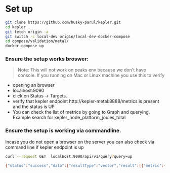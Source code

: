 # Set up

```bash
git clone https://github.com/husky-parul/kepler.git
cd kepler
git fetch origin -a
git switch -c local-dev origin/local-dev-docker-compose 
cd compose/validation/metal/
docker compose up
```


### Ensure the setup works broswer:

>Note: This will not work on peaks env because we don't have console. If you running on Mac or Linux machine you use this to verify

- opening an browser
- localhost:9090
- click on Status -> Targets. 
- verify that kepler endpoint http://kepler-metal:8888/metrics is present and the status is UP
- You can check the list of metrics by going to Graph and querying. Example search for kepler_node_platform_joules_total

### Ensure the setup is working via commandline.

Incase you do not open a browser on the server you can also check via command line if kepler endpoint is up

```bash
curl --request GET  localhost:9090/api/v1/query?query=up

{"status":"success","data":{"resultType":"vector","result":[{"metric":{"__name__":"up","instance":"localhost:9090","job":"prometheus"},"value":[1721417625.093,"1"]},{"metric":{"__name__":"up","instance":"kepler-metal:8888","job":"metal"},"value":[1721417625.093,"1"]}]}}[peaks@kube-master-90 ~]$ 


```